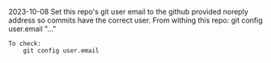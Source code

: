 2023-10-08
Set this repo's git user email to the github provided noreply address so commits have the correct user.
    From withing this repo:
        git config user.email "..."

    To check:
        git config user.email
